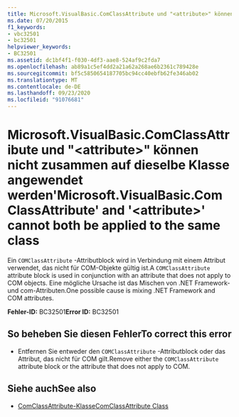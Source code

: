 ```yaml
---
title: Microsoft.VisualBasic.ComClassAttribute und "<attribute>" können nicht zusammen auf dieselbe Klasse angewendet werden
ms.date: 07/20/2015
f1_keywords:
- vbc32501
- bc32501
helpviewer_keywords:
- BC32501
ms.assetid: dc1bf4f1-f030-4df3-aae8-524af9c2fda7
ms.openlocfilehash: ab89a1c5ef4dd2a21a62a268ae6b2361c789428e
ms.sourcegitcommit: bf5c5850654187705bc94cc40ebfb62fe346ab02
ms.translationtype: MT
ms.contentlocale: de-DE
ms.lasthandoff: 09/23/2020
ms.locfileid: "91076681"
---
```

# <a name="microsoftvisualbasiccomclassattribute-and-attribute-cannot-both-be-applied-to-the-same-class"></a><span data-ttu-id="7492c-102">Microsoft.VisualBasic.ComClassAttribute und "\<attribute>" können nicht zusammen auf dieselbe Klasse angewendet werden</span><span class="sxs-lookup"><span data-stu-id="7492c-102">'Microsoft.VisualBasic.ComClassAttribute' and '\<attribute>' cannot both be applied to the same class</span></span>

<span data-ttu-id="7492c-103">Ein `COMClassAttribute` -Attributblock wird in Verbindung mit einem Attribut verwendet, das nicht für COM-Objekte gültig ist.</span><span class="sxs-lookup"><span data-stu-id="7492c-103">A `COMClassAttribute` attribute block is used in conjunction with an attribute that does not apply to COM objects.</span></span> <span data-ttu-id="7492c-104">Eine mögliche Ursache ist das Mischen von .NET Framework-und com-Attributen.</span><span class="sxs-lookup"><span data-stu-id="7492c-104">One possible cause is mixing .NET Framework and COM attributes.</span></span>  
  
 <span data-ttu-id="7492c-105">**Fehler-ID:** BC32501</span><span class="sxs-lookup"><span data-stu-id="7492c-105">**Error ID:** BC32501</span></span>  
  
## <a name="to-correct-this-error"></a><span data-ttu-id="7492c-106">So beheben Sie diesen Fehler</span><span class="sxs-lookup"><span data-stu-id="7492c-106">To correct this error</span></span>  
  
- <span data-ttu-id="7492c-107">Entfernen Sie entweder den `COMClassAttribute` -Attributblock oder das Attribut, das nicht für COM gilt.</span><span class="sxs-lookup"><span data-stu-id="7492c-107">Remove either the `COMClassAttribute` attribute block or the attribute that does not apply to COM.</span></span>  
  
## <a name="see-also"></a><span data-ttu-id="7492c-108">Siehe auch</span><span class="sxs-lookup"><span data-stu-id="7492c-108">See also</span></span>

- [<span data-ttu-id="7492c-109">ComClassAttribute-Klasse</span><span class="sxs-lookup"><span data-stu-id="7492c-109">ComClassAttribute Class</span></span>](xref:Microsoft.VisualBasic.ComClassAttribute)
